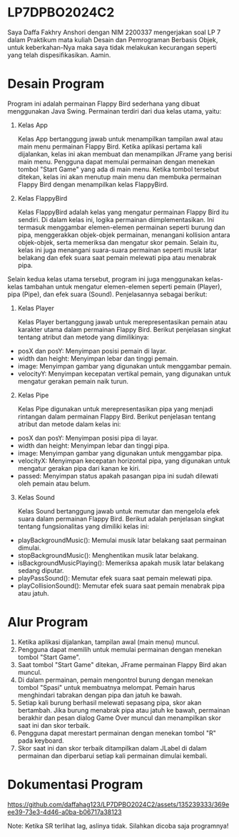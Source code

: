 # LP7DPBO2024C2

Saya Daffa Fakhry Anshori dengan NIM 2200337 mengerjakan soal LP 7 dalam Praktikum mata kuliah Desain dan Pemrograman Berbasis Objek, 
untuk keberkahan-Nya maka saya tidak melakukan kecurangan seperti yang telah dispesifikasikan. Aamin.

# Desain Program
Program ini adalah permainan Flappy Bird sederhana yang dibuat menggunakan Java Swing. Permainan terdiri dari dua kelas utama, yaitu:
1. Kelas App

   Kelas App bertanggung jawab untuk menampilkan tampilan awal atau main menu permainan Flappy Bird. Ketika aplikasi pertama kali dijalankan, kelas ini akan membuat dan menampilkan JFrame yang berisi main menu.    Pengguna dapat memulai permainan dengan menekan tombol "Start Game" yang ada di main menu. Ketika tombol tersebut ditekan, kelas ini akan menutup main menu dan membuka permainan Flappy Bird dengan menampilkan    kelas FlappyBird.

2. Kelas FlappyBird

   Kelas FlappyBird adalah kelas yang mengatur permainan Flappy Bird itu sendiri. Di dalam kelas ini, logika permainan diimplementasikan. Ini termasuk menggambar elemen-elemen permainan seperti burung dan pipa,    menggerakkan objek-objek permainan, menangani kollision antara objek-objek, serta memeriksa dan mengatur skor pemain. Selain itu, kelas ini juga menangani suara-suara permainan seperti musik latar belakang dan   efek suara saat pemain melewati pipa atau menabrak pipa.

Selain kedua kelas utama tersebut, program ini juga menggunakan kelas-kelas tambahan untuk mengatur elemen-elemen seperti pemain (Player), pipa (Pipe), dan efek suara (Sound). Penjelasannya sebagai berikut:
1. Kelas Player
   
   Kelas Player bertanggung jawab untuk merepresentasikan pemain atau karakter utama dalam permainan Flappy Bird. Berikut penjelasan singkat tentang atribut dan metode yang dimilikinya:
- posX dan posY: Menyimpan posisi pemain di layar.
- width dan height: Menyimpan lebar dan tinggi pemain.
- image: Menyimpan gambar yang digunakan untuk menggambar pemain.
- velocityY: Menyimpan kecepatan vertikal pemain, yang digunakan untuk mengatur gerakan pemain naik turun.

2. Kelas Pipe
   
   Kelas Pipe digunakan untuk merepresentasikan pipa yang menjadi rintangan dalam permainan Flappy Bird. Berikut penjelasan tentang atribut dan metode dalam kelas ini:
- posX dan posY: Menyimpan posisi pipa di layar.
- width dan height: Menyimpan lebar dan tinggi pipa.
- image: Menyimpan gambar yang digunakan untuk menggambar pipa.
- velocityX: Menyimpan kecepatan horizontal pipa, yang digunakan untuk mengatur gerakan pipa dari kanan ke kiri.
- passed: Menyimpan status apakah pasangan pipa ini sudah dilewati oleh pemain atau belum.

3. Kelas Sound
   
   Kelas Sound bertanggung jawab untuk memutar dan mengelola efek suara dalam permainan Flappy Bird. Berikut adalah penjelasan singkat tentang fungsionalitas yang dimiliki kelas ini:
- playBackgroundMusic(): Memulai musik latar belakang saat permainan dimulai.
- stopBackgroundMusic(): Menghentikan musik latar belakang.
- isBackgroundMusicPlaying(): Memeriksa apakah musik latar belakang sedang diputar.
- playPassSound(): Memutar efek suara saat pemain melewati pipa.
- playCollisionSound(): Memutar efek suara saat pemain menabrak pipa atau jatuh.

# Alur Program
1. Ketika aplikasi dijalankan, tampilan awal (main menu) muncul.
2. Pengguna dapat memilih untuk memulai permainan dengan menekan tombol "Start Game".
3. Saat tombol "Start Game" ditekan, JFrame permainan Flappy Bird akan muncul.
4. Di dalam permainan, pemain mengontrol burung  dengan menekan tombol "Spasi" untuk membuatnya melompat. Pemain harus menghindari tabrakan dengan pipa dan jatuh ke bawah. 
5. Setiap kali burung berhasil melewati sepasang pipa, skor akan bertambah. Jika burung menabrak pipa atau jatuh ke bawah, permainan berakhir dan pesan dialog Game Over muncul dan menampilkan skor saat ini dan skor terbaik.
6. Pengguna dapat merestart permainan dengan menekan tombol "R" pada keyboard.
7. Skor saat ini dan skor terbaik ditampilkan dalam JLabel di dalam permainan dan diperbarui setiap kali permainan dimulai kembali.

# Dokumentasi Program
https://github.com/daffahag123/LP7DPBO2024C2/assets/135239333/369eee39-73e3-4d46-a0ba-b06717a38123

Note: Ketika SR terlihat lag, aslinya tidak. Silahkan dicoba saja programnya!








